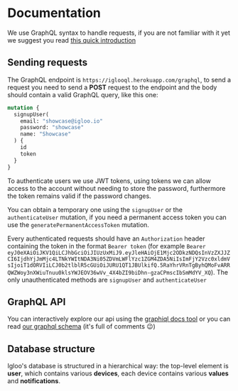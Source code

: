 # Documentation

We use GraphQL syntax to handle requests, if you are not familiar with it yet we suggest you read [this quick introduction](https://graphql.org/learn/)

## Sending requests

The GraphQL endpoint is `https://iglooql.herokuapp.com/graphql`, to send a request you need to send a **POST** request to the endpoint and the body should contain a valid GraphQL query, like this one:

```graphql
mutation {
  signupUser(
    email: "showcase@igloo.io"
    password: "showcase"
    name: "Showcase"
  ) {
    id
    token
  }
}
```

To authenticate users we use JWT tokens, using tokens we can allow access to the account without needing to store the password, furthermore the token remains valid if the password changes.

You can obtain a temporary one using the `signupUser` or the `authenticateUser` mutation, if you need a permanent access token you can use the `generatePermanentAccessToken` mutation.

Every authenticated requests should have an `Authorization` header containing the token in the format `Bearer token` (for example `Bearer eyJ0eXAiOiJKV1QiLCJhbGciOiJIUzUxMiJ9.eyJleHAiOjE1Mjc2ODkzNDQsInVzZXJJZCI6IjdhYjJmMjc4LTNkYWItNDA3Ni05ZDVmLWFlYzc1ZGM4ZDA5NiIsImFjY2Vzc0xldmVsIjoiT1dORVIiLCJ0b2tlblR5cGUiOiJURU1QT1JBUlkifQ.5RaYhrVRnTgByhQMoFvARRQWZWoy3nXWiuTnuu0klsYWJEOV36wVv_4X4bZI9biDhn-gzaCPmscIbSmMdYV_XQ`).
The only unauthenticated methods are `signupUser` and `authenticateUser`

## GraphQL API

You can interactively explore our api using the [graphiql docs tool](https://iglooql.herokuapp.com/graphiql) or you can read [our graphql schema](https://github.com/hellowitlab/iglooHouston/blob/master/graphql/types.graphql) (it's full of comments 😉)

## Database structure

Igloo's database is structured in a hierarchical way: the top-level element is **user**, which contains various **devices**, each device contains various **values** and **notifications**.
